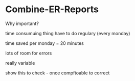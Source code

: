 # Combine-ER-Reports

Why important?

time consumuing thing have to do regulary (every monday)

time saved per monday = 20 minutes

lots of room for errors

really variable

show this to check - once compftoable to correct

